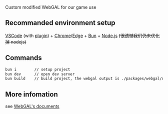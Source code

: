 Custom modified WebGAL for our game use

## Recommanded environment setup

[VSCode](https://code.visualstudio.com/) (with [plugin](https://marketplace.visualstudio.com/items?itemName=c6h5-no2.webgal-script-basics)) + [Chrome](https://www.google.com/chrome/)/[Edge](https://www.microsoft.com/edge) + [Bun](https://bun.sh/) + [Node.js](https://nodejs.org/) ~~(很遗憾我们仍未优化掉 nodejs)~~

## Commands

```sh
bun i        // setup project
bun dev      // open dev server
bun build    // build project, the webgal output is ./packages/webgal/dist
```

## More infomation

see [WebGAL's documents](https://docs.openwebgal.com/)
